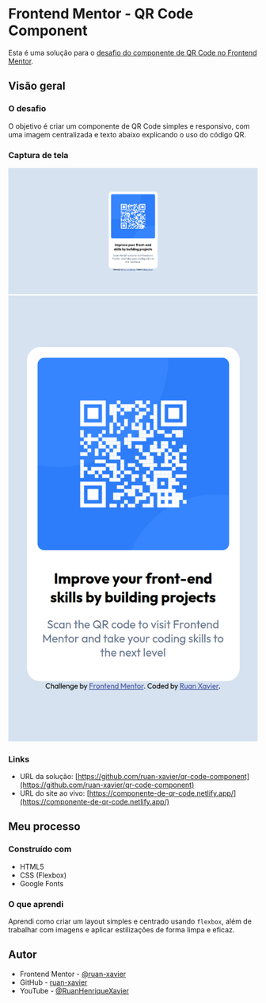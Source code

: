 # Frontend Mentor - QR Code Component

Esta é uma solução para o [desafio do componente de QR Code no Frontend Mentor](https://www.frontendmentor.io/challenges/qr-code-component-iux_sIO_H).

## Visão geral

### O desafio

O objetivo é criar um componente de QR Code simples e responsivo, com uma imagem centralizada e texto abaixo explicando o uso do código QR.

### Captura de tela

![QR Code Component](./screenshot/qr-code-component-desktop.png)
![QR Code Component](./screenshot/qr-code-component-mobile.png)

### Links

- URL da solução: [https://github.com/ruan-xavier/qr-code-component](https://github.com/ruan-xavier/qr-code-component)
- URL do site ao vivo: [https://componente-de-qr-code.netlify.app/](https://componente-de-qr-code.netlify.app/)

## Meu processo

### Construído com

- HTML5
- CSS (Flexbox)
- Google Fonts

### O que aprendi

Aprendi como criar um layout simples e centrado usando `flexbox`, além de trabalhar com imagens e aplicar estilizações de forma limpa e eficaz.

## Autor

- Frontend Mentor - [@ruan-xavier](https://www.frontendmentor.io/profile/ruan-xavier)
- GitHub - [ruan-xavier](https://github.com/ruan-xavier)
- YouTube - [@RuanHenriqueXavier](https://www.youtube.com/@RuanHenriqueXavier)
